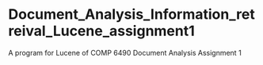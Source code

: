 # Document_Analysis_Information_retreival_Lucene_assignment1
A program for Lucene of COMP 6490 Document Analysis Assignment 1
